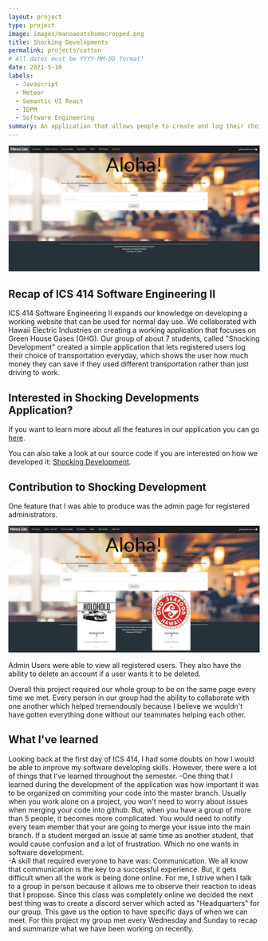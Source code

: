 ```yaml
---
layout: project
type: project
image: images/manoaeatshomecropped.png
title: Shocking Developments 
permalink: projects/cotton
# All dates must be YYYY-MM-DD format!
date: 2021-5-10
labels:
  - Javascript
  - Meteor
  - Semantic UI React
  - IDPM
  - Software Engineering 
summary: An application that allows people to create and log their choices of transportation everyday to analyze how much GHG (Green House Gases) emissions they've produced.
---
```


<img class="ui image" src="../images/manoaeatshome.png">

## Recap of ICS 414 Software Engineering II

ICS 414 Software Engineering II expands our knowledge on developing a working website that can be used for normal day use. We collaborated with Hawaii Electric Industries on creating a working application that focuses on Green House Gases (GHG). Our group of about 7 students, called "Shocking Development" created a simple application that lets registered users log their choice of transportation everyday, which shows the user how much money they can save if they used different transportation rather than just driving to work. 
 
## Interested in Shocking Developments Application? 

If you want to learn more about all the features in our application  you can go <a href="https://shocking-development.github.io/">here</a>.

You can also take a look at our source code if you are interested on how we developed it: <a href="https://github.com/shocking-development/shockingdevelopment">Shocking Development</a>.
 
## Contribution to Shocking Development

One feature that I was able to produce was the admin page for registered administrators.

<img class="ui big image" src="../images/manoaeatsfilter.png">

Admin Users were able to view all registered users. They also have the ability to delete an account if a user wants it to be deleted. 

Overall this project required our whole group to be on the same page every time we met. Every person in our group had the ability to collaborate with one another which helped tremendously because I believe we wouldn't have gotten everything done without our teammates helping each other. 


## What I've learned

Looking back at the first day of ICS 414, I had some doubts on how I would be able to improve my software developing skills. However, there were a lot of things that I've learned throughout the semester. 
-One thing that I learned during the development of the application was how important it was to be organized on commiting your code into the master branch. Usually when you work alone on a project, you won't need to worry about issues when merging your code into github. But, when you have a group of more than 5 people, it becomes more complicated. You would need to notify every team member that your are going to merge your issue into the main branch. If a student merged an issue at same time as another student, that would cause confusion and a lot of frustration. Which no one wants in software development.  
-A skill that required everyone to have was: Communication. We all know that communication is the key to a successful experience. But, it gets difficult when all the work is being done online. For me, I strive when I talk to a group in person because it allows me to observe their reaction to ideas that I propose. Since this class was completely online we decided the next best thing was to create a discord server which acted as "Headquarters" for our group. This gave us the option to have specific days of when we can meet. For this project my group met every Wednesday and Sunday to recap and summarize what we have been working on recently. 





